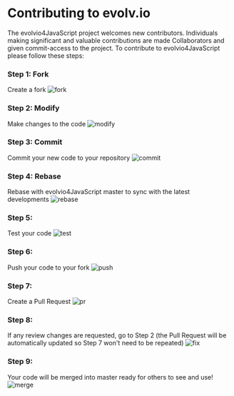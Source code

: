 # Contributing to evolv.io

The evolvio4JavaScript project welcomes new contributors. Individuals making significant and valuable contributions are made 
Collaborators and given commit-access to the project. To contribute to evolvio4JavaScript please follow these steps:

### Step 1: Fork
Create a fork
![fork](https://i.imgur.com/3Pnb5Bw.png)

### Step 2: Modify
Make changes to the code
![modify](https://i.imgur.com/tkPngB5.png)

### Step 3: Commit
Commit your new code to your repository
![commit](https://i.imgur.com/UCwZEhK.png)

### Step 4: Rebase
Rebase with evolvio4JavaScript master to sync with the latest developments
![rebase](https://i.imgur.com/wHcqIKz.png)

### Step 5: 
Test your code
![test](https://i.imgur.com/eiebM6F.png)

### Step 6: 
Push your code to your fork
![push](https://i.imgur.com/CXE6u7m.png)

### Step 7: 
Create a Pull Request
![pr](https://i.imgur.com/Z913r0v.png)

### Step 8: 
If any review changes are requested, go to Step 2 (the Pull Request will be automatically updated so Step 7 won't need to be repeated)
![fix](https://i.imgur.com/dwdJrld.png)

### Step 9: 
Your code will be merged into master ready for others to see and use!
![merge](https://i.imgur.com/F0zyupJ.png)
